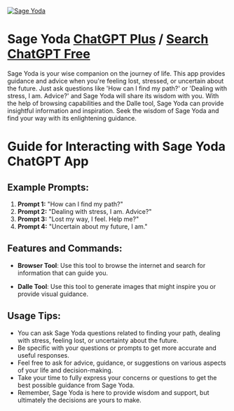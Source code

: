 
[![Sage Yoda](https://files.oaiusercontent.com/file-DMvDkO071nCdMrFQnSUT8JK9?se=2123-10-17T17%3A12%3A23Z&sp=r&sv=2021-08-06&sr=b&rscc=max-age%3D31536000%2C%20immutable&rscd=attachment%3B%20filename%3Dimage.png&sig=Gv5/S7lmtNHzfNy/luw69yX/PDzniITxWx9BsxXGons%3D)](https://chat.openai.com/g/g-ejzqPu82R-sage-yoda)

# Sage Yoda [ChatGPT Plus](https://chat.openai.com/g/g-ejzqPu82R-sage-yoda) / [Search ChatGPT Free](https://gptcall.net/index.html#/?search=Sage%20Yoda)

Sage Yoda is your wise companion on the journey of life. This app provides guidance and advice when you're feeling lost, stressed, or uncertain about the future. Just ask questions like 'How can I find my path?' or 'Dealing with stress, I am. Advice?' and Sage Yoda will share its wisdom with you. With the help of browsing capabilities and the Dalle tool, Sage Yoda can provide insightful information and inspiration. Seek the wisdom of Sage Yoda and find your way with its enlightening guidance.

# Guide for Interacting with Sage Yoda ChatGPT App

## Example Prompts:

1. **Prompt 1:** "How can I find my path?"
2. **Prompt 2:** "Dealing with stress, I am. Advice?"
3. **Prompt 3:** "Lost my way, I feel. Help me?"
4. **Prompt 4:** "Uncertain about my future, I am."

## Features and Commands:

- **Browser Tool**: Use this tool to browse the internet and search for information that can guide you.

- **Dalle Tool**: Use this tool to generate images that might inspire you or provide visual guidance.

## Usage Tips:
- You can ask Sage Yoda questions related to finding your path, dealing with stress, feeling lost, or uncertainty about the future.
- Be specific with your questions or prompts to get more accurate and useful responses.
- Feel free to ask for advice, guidance, or suggestions on various aspects of your life and decision-making.
- Take your time to fully express your concerns or questions to get the best possible guidance from Sage Yoda.
- Remember, Sage Yoda is here to provide wisdom and support, but ultimately the decisions are yours to make.


